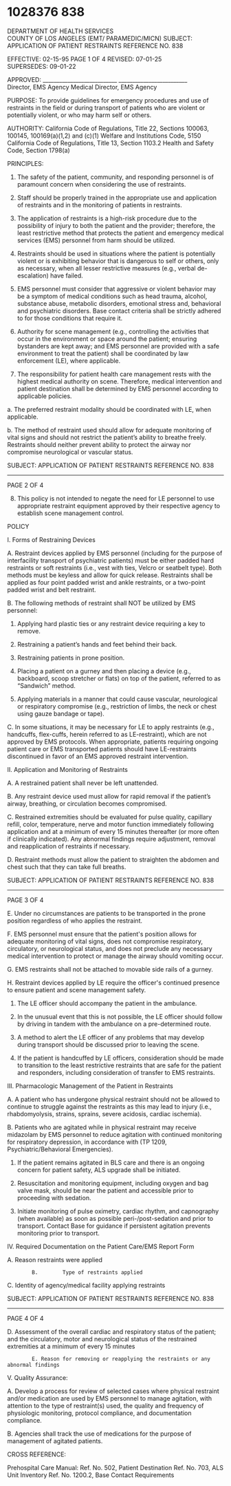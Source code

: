 # 1028376 838

DEPARTMENT OF HEALTH SERVICES    
COUNTY OF LOS ANGELES 
                                      (EMT/ PARAMEDIC/MICN) 
SUBJECT:     APPLICATION OF PATIENT RESTRAINTS                      REFERENCE NO. 838 
 
EFFECTIVE: 02-15-95             PAGE 1 OF 4 
REVISED: 07-01-25  
SUPERSEDES: 09-01-22 
  
APPROVED:  ___________________________     _________________________                      
                Director, EMS Agency                        Medical Director, EMS Agency 
 
 
 
PURPOSE: To provide guidelines for emergency procedures and use of restraints in the field 
or during transport of patients who are violent or potentially violent, or who may 
harm self or others. 
 
AUTHORITY: California Code of Regulations, Title 22, Sections 100063, 100145, 
100169(a)(1,2) and (c)(1) 
 Welfare and Institutions Code, 5150 
 California Code of Regulations, Title 13, Section 1103.2 
 Health and Safety Code, Section 1798(a) 
 
PRINCIPLES: 
 
1. The safety of the patient, community, and responding personnel is of paramount concern 
when considering the use of restraints. 
 
2. Staff should be properly trained in the appropriate use and application of restraints and in 
the monitoring of patients in restraints. 
 
3. The application of restraints is a high-risk procedure due to the possibility of injury to both 
the patient and the provider; therefore, the least restrictive method that protects the 
patient and emergency medical services (EMS) personnel from harm should be utilized.   
 
4. Restraints should be used in situations where the patient is potentially violent or is 
exhibiting behavior that is dangerous to self or others, only as necessary, when all lesser 
restrictive measures (e.g., verbal de-escalation) have failed. 
 
5. EMS personnel must consider that aggressive or violent behavior may be a symptom of 
medical conditions such as head trauma, alcohol, substance abuse, metabolic disorders, 
emotional stress and, behavioral and psychiatric disorders.  Base contact criteria shall be 
strictly adhered to for those conditions that require it. 
 
6. Authority for scene management (e.g., controlling the activities that occur in the 
environment or space around the patient; ensuring bystanders are kept away; and EMS 
personnel are provided with a safe environment to treat the patient) shall be coordinated 
by law enforcement (LE), where applicable. 
 
7. The responsibility for patient health care management rests with the highest medical 
authority on scene. Therefore, medical intervention and patient destination shall be 
determined by EMS personnel according to applicable policies. 
 
a. The preferred restraint modality should be coordinated with LE, when applicable. 
 
b. The method of restraint used should allow for adequate monitoring of vital signs 
and should not restrict the patient’s ability to breathe freely. Restraints should 
neither prevent ability to protect the airway nor compromise neurological or 
vascular status. 

SUBJECT:   APPLICATION OF PATIENT RESTRAINTS           REFERENCE NO. 838 
_____________________________________________________________________________________________ 
 PAGE 2 OF 4 
 
 
 
 
8. This policy is not intended to negate the need for LE personnel to use appropriate 
restraint equipment approved by their respective agency to establish scene management 
control. 
 
POLICY 
 
I. Forms of Restraining Devices 
 
A. Restraint devices applied by EMS personnel (including for the purpose of 
interfacility transport of psychiatric patients) must be either padded hard restraints 
or soft restraints (i.e., vest with ties, Velcro or seatbelt type).  Both methods must 
be keyless and allow for quick release.  Restraints shall be applied as four point 
padded wrist and ankle restraints, or a two-point padded wrist and belt restraint. 
 
B. The following methods of restraint shall NOT be utilized by EMS personnel: 
 
1. Applying hard plastic ties or any restraint device requiring a key to remove.   
 
2. Restraining a patient’s hands and feet behind their back. 
 
3. Restraining patients in prone position. 
 
4. Placing a patient on a gurney and then placing a device (e.g., backboard, 
scoop stretcher or flats) on top of the patient, referred to as “Sandwich” 
method. 
 
5. Applying materials in a manner that could cause vascular, neurological or 
respiratory compromise (e.g., restriction of limbs, the neck or chest using 
gauze bandage or tape). 
 
C.  In some situations, it may be necessary for LE to apply restraints (e.g., handcuffs, 
flex-cuffs, herein referred to as LE-restraint), which are not approved by EMS 
protocols. When appropriate, patients requiring ongoing patient care or EMS 
transported patients should have LE-restraints discontinued in favor of an EMS 
approved restraint intervention. 
  
II. Application and Monitoring of Restraints  
 
A. A restrained patient shall never be left unattended. 
 
B. Any restraint device used must allow for rapid removal if the patient’s airway, 
breathing, or circulation becomes compromised. 
 
C. Restrained extremities should be evaluated for pulse quality, capillary refill, color, 
temperature, nerve and motor function immediately following application and at a 
minimum of every 15 minutes thereafter (or more often if clinically indicated).  Any 
abnormal findings require adjustment, removal and reapplication of restraints if 
necessary.   
 
D. Restraint methods must allow the patient to straighten the abdomen and chest 
such that they can take full breaths. 
 

SUBJECT:   APPLICATION OF PATIENT RESTRAINTS           REFERENCE NO. 838 
_____________________________________________________________________________________________ 
 PAGE 3 OF 4 
 
 
 
E. Under no circumstances are patients to be transported in the prone position 
regardless of who applies the restraint. 
 
F. EMS personnel must ensure that the patient's position allows for adequate 
monitoring of vital signs, does not compromise respiratory, circulatory, or 
neurological status, and does not preclude any necessary medical intervention to 
protect or manage the airway should vomiting occur. 
 
G. EMS restraints shall not be attached to movable side rails of a gurney. 
 
H. Restraint devices applied by LE require the officer's continued presence to ensure 
patient and scene management safety.   
 
1. The LE officer should accompany the patient in the ambulance. 
   
2. In the unusual event that this is not possible, the LE officer should follow 
by driving in tandem with the ambulance on a pre-determined route. 
 
3. A method to alert the LE officer of any problems that may develop during 
transport should be discussed prior to leaving the scene.   
 
4. If the patient is handcuffed by LE officers, consideration should be made to 
transition to the least restrictive restraints that are safe for the patient and 
responders, including consideration of transfer to EMS restraints. 
                         
III.   Pharmacologic Management of the Patient in Restraints 
 
A. A patient who has undergone physical restraint should not be allowed to continue 
to struggle against the restraints as this may lead to injury (i.e., rhabdomyolysis, 
strains, sprains, severe acidosis, cardiac ischemia).  
 
B. Patients who are agitated while in physical restraint may receive midazolam by 
EMS personnel to reduce agitation with continued monitoring for respiratory 
depression, in accordance with (TP 1209, Psychiatric/Behavioral Emergencies). 
 
1. If the patient remains agitated in BLS care and there is an ongoing 
concern for patient safety, ALS upgrade shall be initiated.  
 
2. Resuscitation and monitoring equipment, including oxygen and bag valve 
mask, should be near the patient and accessible prior to proceeding with 
sedation. 
 
3. Initiate monitoring of pulse oximetry, cardiac rhythm, and capnography 
(when available) as soon as possible peri-/post-sedation and prior to 
transport. Contact Base for guidance if persistent agitation prevents 
monitoring prior to transport. 
 
IV. Required Documentation on the Patient Care/EMS Report Form 
 
 A. Reason restraints were applied 
 
            B.        Type of restraints applied 
 
 C. Identity of agency/medical facility applying restraints 

SUBJECT:   APPLICATION OF PATIENT RESTRAINTS           REFERENCE NO. 838 
_____________________________________________________________________________________________ 
 PAGE 4 OF 4 
 
 
 
 
D. Assessment of the overall cardiac and respiratory status of the patient; and the 
circulatory, motor and neurological status of the restrained extremities at a 
minimum of every 15 minutes 
 
            E. Reason for removing or reapplying the restraints or any abnormal findings 
 
V.  Quality Assurance:   
 
A. Develop a process for review of selected cases where physical restraint and/or 
medication are used by EMS personnel to manage agitation, with attention to the 
type of restraint(s) used, the quality and frequency of physiologic monitoring, 
protocol compliance, and documentation compliance.  
 
B. Agencies shall track the use of medications for the purpose of management of 
agitated patients. 
 
 
CROSS REFERENCE: 
 
Prehospital Care Manual: 
Ref. No. 502, Patient Destination 
Ref. No. 703, ALS Unit Inventory 
Ref. No. 1200.2, Base Contact Requirements
